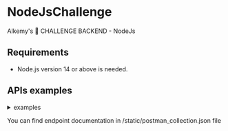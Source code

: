 # NodeJsChallenge
Alkemy's 🚀 CHALLENGE BACKEND - NodeJs

## Requirements

* Node.js version 14 or above is needed.

## APIs examples

<details>
<summary>examples</summary>

* Sign up a character using ```POST /auth/register``` Api:

![image](https://user-images.githubusercontent.com/11562125/133787200-1a3c2b8b-5a8e-4651-bcaa-a2664cd321a1.png)

* Sign in a character using ```GET /auth/login``` Api:

![image](https://user-images.githubusercontent.com/11562125/133788700-842087b7-ab9e-4fdb-8497-eb76f978302b.png)

* Create a new character using ```POST /characters``` Api: 

![image](https://user-images.githubusercontent.com/11562125/133789624-4e4cb847-447f-4349-8afb-ca03c561efb4.png)

* List all characters using ```GET /characters``` Api:

![image](https://user-images.githubusercontent.com/11562125/133790464-b126f96d-c14b-4b6b-a520-1d6f4ccddae7.png)

* Edit character using ```PUT /characters/{id}``` Api:

![image](https://user-images.githubusercontent.com/11562125/133791015-55404696-b370-4d67-9397-07c8d75f4f85.png)

* Delete a character using ```DELETE /characters/{id}``` Api:

![image](https://user-images.githubusercontent.com/11562125/133792547-4ce64088-8b7e-4652-962d-de7388ee6e24.png)

* View a character and his appearances using ```GET /characters/{id}``` Api:

![image](https://user-images.githubusercontent.com/11562125/133794810-3376f297-b99e-45af-934c-fdb8c1889301.png)

* Find a character by his name using ```GET /characters/name/{name}``` Api:

![image](https://user-images.githubusercontent.com/11562125/133795298-19d2f561-6b12-41f6-b32a-83812ffd3ea5.png)

* Find a character by his age using ```GET /characters/age/{age}``` Api:
  
![image](https://user-images.githubusercontent.com/11562125/133796114-569b82b8-4407-4c17-8d50-c1beb1d6a5ab.png)

* Find a character by a movie/serie using ```GET /characters/movies/{movieId}``` Api:
  
![image](https://user-images.githubusercontent.com/11562125/133796287-67c0ba10-d562-4b3b-bea2-376ba00e8d53.png)
  
* List all movies/series using ```GET /movies``` Api: 
  
![image](https://user-images.githubusercontent.com/11562125/133796594-a1feda70-4b13-4e14-8e61-d8aa09048ac6.png)

* View a movie/serie and its characters using ```GET /movies/{id}``` Api:
  
![image](https://user-images.githubusercontent.com/11562125/133796829-34c785ad-76a2-41fa-98f2-ceb34c7ec5f2.png)

* Create a movie using ```POST /movies``` Api:

![image](https://user-images.githubusercontent.com/11562125/133793857-aed33451-f441-4c40-be48-41ffc768e9cd.png)
  
* Update a movie/serie using ```PUT /movie/{id}``` Api:
  
![image](https://user-images.githubusercontent.com/11562125/133797156-ec56c328-66ee-4000-b0ce-fe386df8c892.png)

* Delete a movie/serie using ```DELETE /movie/{id}``` Api:
  
![image](https://user-images.githubusercontent.com/11562125/135288723-6100c207-a566-4896-a513-5cd594f0969d.png)
  
* Find a movie/serie by its name using ```GET /movies/name/{name}``` Api:
  
![image](https://user-images.githubusercontent.com/11562125/135290239-77342481-e0d9-4d33-abe6-6ffcd907da83.png)
  
* Find a movie/serie by its Genre using ```GET /movies/genre/{genreId}``` Api:
  
![image](https://user-images.githubusercontent.com/11562125/135290951-4fdb8dac-82ff-4e8d-b3ef-4c4de68b99d6.png)
  
* Order a movie/serie ascendant by its creation date using ```GET /movies/order/{ASC}``` Apí:
  
![image](https://user-images.githubusercontent.com/11562125/135291645-c3b02b53-6f89-4826-b190-a4c389f917f2.png)
  
* Order a movie/serie descendant by its creation date using ```GET /movies/order/{DESC}``` Api:

![image](https://user-images.githubusercontent.com/11562125/135292124-6e708c8f-de29-46e7-8d2a-1a12a83d5214.png)

</details>

You can find endpoint documentation in /static/postman_collection.json file


